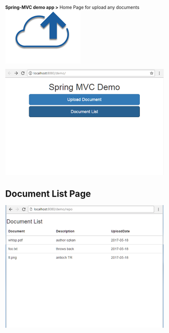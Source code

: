 **Spring-MVC demo app >**
Home Page for upload any documents ![Upload](screenshots/upload.png) 


![Home Page](screenshots/app_scr_1.png "Home Page")
# Document List Page

![Document List Page](screenshots/app_scr_2.png "Document List")


